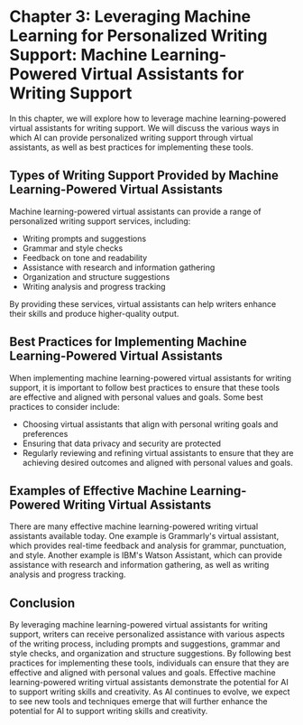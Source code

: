 Chapter 3: Leveraging Machine Learning for Personalized Writing Support: Machine Learning-Powered Virtual Assistants for Writing Support
========================================================================================================================================

In this chapter, we will explore how to leverage machine learning-powered virtual assistants for writing support. We will discuss the various ways in which AI can provide personalized writing support through virtual assistants, as well as best practices for implementing these tools.

Types of Writing Support Provided by Machine Learning-Powered Virtual Assistants
--------------------------------------------------------------------------------

Machine learning-powered virtual assistants can provide a range of personalized writing support services, including:

* Writing prompts and suggestions
* Grammar and style checks
* Feedback on tone and readability
* Assistance with research and information gathering
* Organization and structure suggestions
* Writing analysis and progress tracking

By providing these services, virtual assistants can help writers enhance their skills and produce higher-quality output.

Best Practices for Implementing Machine Learning-Powered Virtual Assistants
---------------------------------------------------------------------------

When implementing machine learning-powered virtual assistants for writing support, it is important to follow best practices to ensure that these tools are effective and aligned with personal values and goals. Some best practices to consider include:

* Choosing virtual assistants that align with personal writing goals and preferences
* Ensuring that data privacy and security are protected
* Regularly reviewing and refining virtual assistants to ensure that they are achieving desired outcomes and aligned with personal values and goals.

Examples of Effective Machine Learning-Powered Writing Virtual Assistants
-------------------------------------------------------------------------

There are many effective machine learning-powered writing virtual assistants available today. One example is Grammarly's virtual assistant, which provides real-time feedback and analysis for grammar, punctuation, and style. Another example is IBM's Watson Assistant, which can provide assistance with research and information gathering, as well as writing analysis and progress tracking.

Conclusion
----------

By leveraging machine learning-powered virtual assistants for writing support, writers can receive personalized assistance with various aspects of the writing process, including prompts and suggestions, grammar and style checks, and organization and structure suggestions. By following best practices for implementing these tools, individuals can ensure that they are effective and aligned with personal values and goals. Effective machine learning-powered writing virtual assistants demonstrate the potential for AI to support writing skills and creativity. As AI continues to evolve, we expect to see new tools and techniques emerge that will further enhance the potential for AI to support writing skills and creativity.
